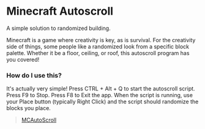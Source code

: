 # Minecraft Autoscroll


A simple solution to randomized building.


Minecraft is a game where creativity is key, as is survival. For the creativity side of things, some people like a randomized look from a specific block palette. Whether it be a floor, ceiling, or roof, this autoscroll program has you covered!


### How do I use this?


It's actually very simple! Press CTRL + Alt + Q to start the autoscroll script. Press F9 to Stop. Press F8 to Exit the app. When the script is running, use your Place button (typically Right Click) and the script should randomize the blocks you place.


> [MCAutoScroll](https://github.com/NotNotJustin/video-game-autoclickers/releases/tag/RELEASE) 
